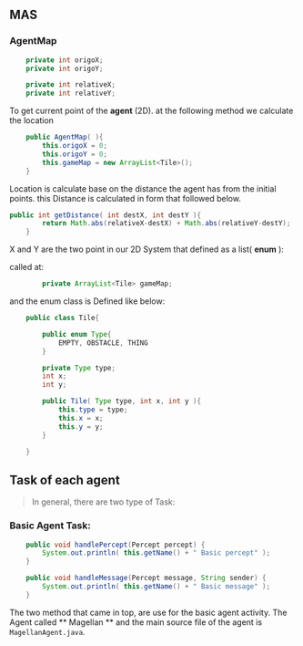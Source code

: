 ## MAS


### AgentMap

```java
    private int origoX;
    private int origoY;

    private int relativeX;
    private int relativeY;
```

To get current point of the **agent** (2D). at the following method we calculate the location
```java
    public AgentMap( ){
        this.origoX = 0;
        this.origoY = 0;
        this.gameMap = new ArrayList<Tile>();
    }
```
Location is calculate base on the distance the agent has from the initial points.
this Distance is calculated in form that followed below.

```java
public int getDistance( int destX, int destY ){
        return Math.abs(relativeX-destX) + Math.abs(relativeY-destY);
    }
```

X and Y are the two point in our 2D System that defined as a list( **enum** ):

called at:
```java
        private ArrayList<Tile> gameMap;
```

and the enum class is Defined like below:
```java
    public class Tile{

        public enum Type{
            EMPTY, OBSTACLE, THING
        }

        private Type type;
        int x;
        int y;

        public Tile( Type type, int x, int y ){
            this.type = type;
            this.x = x;
            this.y = y;
        }

    }
```

## Task of each agent
> In general, there are two type of Task: 

### Basic Agent Task:
```java
    public void handlePercept(Percept percept) {
        System.out.println( this.getName() + " Basic percept" );
    }

    public void handleMessage(Percept message, String sender) {
        System.out.println( this.getName() + " Basic message" );
    }
```

The two method that came in top, are use for the basic agent activity.
The Agent called ** Magellan ** and the main source file of the agent is ```MagellanAgent.java```.